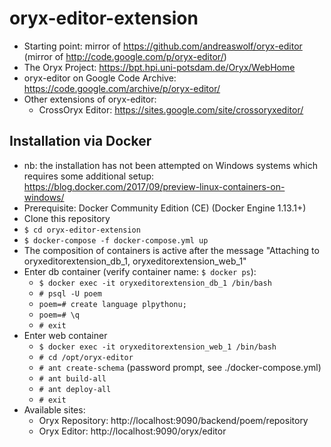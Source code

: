 # oryx-editor-extension
* Starting point: mirror of https://github.com/andreaswolf/oryx-editor (mirror of http://code.google.com/p/oryx-editor/)
* The Oryx Project: https://bpt.hpi.uni-potsdam.de/Oryx/WebHome
* oryx-editor on Google Code Archive: https://code.google.com/archive/p/oryx-editor/
* Other extensions of oryx-editor:
    * CrossOryx Editor: https://sites.google.com/site/crossoryxeditor/

## Installation via Docker
* nb: the installation has not been attempted on Windows systems which requires some additional setup: https://blog.docker.com/2017/09/preview-linux-containers-on-windows/
* Prerequisite: Docker Community Edition (CE) (Docker Engine 1.13.1+)
* Clone this repository
* `$ cd oryx-editor-extension`
* `$ docker-compose -f docker-compose.yml up`
* The composition of containers is active after the message "Attaching to oryxeditorextension_db_1, oryxeditorextension_web_1"
* Enter db container (verify container name: `$ docker ps`):
    * `$ docker exec -it oryxeditorextension_db_1 /bin/bash`
    * `# psql -U poem`
    * `poem=# create language plpythonu;`
    * `poem=# \q`
    * `# exit`
* Enter web container
    * `$ docker exec -it oryxeditorextension_web_1 /bin/bash`
    * `# cd /opt/oryx-editor`
    * `# ant create-schema` (password prompt, see ./docker-compose.yml)
    * `# ant build-all`
    * `# ant deploy-all`
    * `# exit`
* Available sites:
    * Oryx Repository: http://localhost:9090/backend/poem/repository
    * Oryx Editor: http://localhost:9090/oryx/editor
